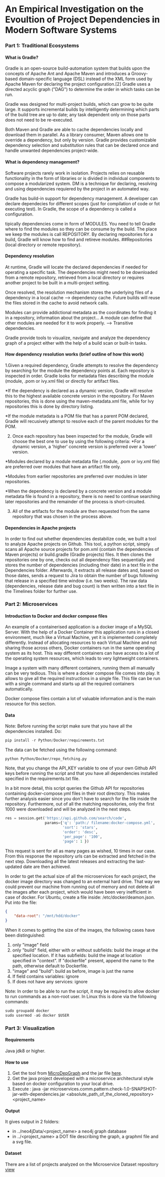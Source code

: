 # An Empirical Investigation on the Evoultion of Project Dependencies in Modern Software Systems

### Part 1: Traditional Ecosystems

#### What is Gradle?

Gradle is an open-source build-automation system that builds upon the concepts of Apache Ant and Apache Maven and introduces a Groovy-based domain-specific language (DSL) instead of the XML form used by Apache Maven for declaring the project configuration.[2] Gradle uses a directed acyclic graph ("DAG") to determine the order in which tasks can be run.

Gradle was designed for multi-project builds, which can grow to be quite large. It supports incremental builds by intelligently determining which parts of the build tree are up to date; any task dependent only on those parts does not need to be re-executed.

Both Maven and Gradle are able to cache dependencies locally and download them in parallel. As a library consumer, Maven allows one to override a dependency, but only by version. Gradle provides customizable dependency selection and substitution rules that can be declared once and handle unwanted dependencies project-wide.

#### What is dependency management?

Software projects rarely work in isolation. Projects relies on reusable functionality in the form of libraries or is divided in individual components to compose a modularized system. DM is a technique for declaring, resolving and using dependencies requiered by the project in an automated way. 

Gradle has build-in support for dependency management. A developer can declare dependecies for different scopes (just for compilation of code or fot executing test). In Gradle, the scope of a dependency is called a configuration.

tipically dependencies come in form of MODULES. You need to tell Gradle where to find the modules so they can be consume by the build. The place we keep the modules is call REPOSITORY. By declaring repositories for a build, Gradle will know how to find and retireve modules. ##Repositories (local directory or remote repository).

#### Dependency resolution 

At runtime, Gradle will locate the declared dependencies if needed for operating a specific task. The dependencies might need to be downloaded from a remote repository, retrieved from a local directory or requires another project to be built in a multi-project setting. 

Once resolved, the resolution mechanism stores the underlying files of a dependency in a local cache --> dependency cache. Future builds will reuse the files stored in the cache to avoid network calls. 

Modules can provide addictional metadata as the coordinates for finding it in a repository, information about the project... A module can define that other modules are needed for it to work properly. --> Transitive dependencies. 

Gradle provide tools to visualize, navigate and analyze the dependency graph of a project either with the help of a build scan or built-in tasks.

#### How dependency resolution works (brief outline of how this work)

1.Given a required dependency, Gradle attempts to resolve the dependency by searching for the module the dependency points at. Each repository is inspected in order. Gradle looks for metadata files describing the module (module, .pom or ivy.xml file) or directly for artifact files. 

  *If the dependency is declared as a dynamic version, Gradle will resolve this to the highest available concrete version in the repository. For Maven repositories, this is done using the maven-metadata.xml file, while for Ivy repositories this is done by directory listing.
  
  *If the module metadata is a POM file that has a parent POM declared, Gradle will recusively attempt to resolve each of the parent modules for the POM.
    
2. Once each repository has been inspected for the module, Gradle will choose the best one to use by using the following criteria: 
  *For a dynamic version, a 'higher' concrete version is preferred over a 'lower' version.
  
  *Modules declared by a module metadata file (.module, .pom or ivy.xml file) are preferred over modules that have an artifact file only.
  
  *Modules from earlier repositories are preferred over modules in later repositories.
  
  *When the dependency is declared by a concrete version and a module metadata file is found in a repository, there is no need to continue searching later repositories and the remainder of the process is short-circuited.

3. All of the artifacts for the module are then requested from the same repository that was chosen in the process above.

#### Dependencies in Apache projects

In order to find out whether dependencies destabilize code, we built a tool to analyze Apache projects on Github.
This tool, a python script, simply scans all Apache source projects for pom.xml (contain the dependencies of Maven projects) or build.gradle (Gradle projects) files.
It then clones the repositories one by one, checks out all dependency files sequentially and stores the number of dependencies (including their date) in a text file in the Dependencies folder.
Afterwards, it extracts all release dates and, based on those dates, sends a request to Jira to obtain the number of bugs following that release in a specified time window (i.e. two weeks).
The raw data (dependencies, release date and bug count) is then written into a text file in the Timelines folder for further use.

### Part 2: Microservices

#### Introduction to Docker and docker compose files

An example of a containerised application is a docker image of a MySQL Server. 
With the help of a Docker Container this application runs in a closed environment, 
much like a Virtual Machine, yet it is implemented completely differently.
Instead of allocating resources to each Virtual Machine and not sharing those across others,
Docker containers run in the same operating system as its host. This way different containers can have access
to a lot of the operating system resources, which leads to very lightweight containers.

Image a system with many different containers, running them all manually can be very tedious. This is where a docker compose file
comes into play. It allows to give all the required instructions in a single file. This file can be run with a single command
and starts up all the required containers automatically. 

Docker compose files contain a lot of valuable information and is the main resource for this section.

#### Data 

Note: Before running the script make sure that you have all the dependencies installed. Do:

```python
pip install -r Python/Docker/requirements.txt
```

The data can be fetched using the following command:

```
python Python/Docker/repo_fetching.py
```

Note, that you change the API_KEY variable to one of your own Github API keys before running the script and that
you have all dependencies installed specified in the requirements.txt file.

In a bit more detail, this script queries the Github API for repositories containing docker-compose.yml files in their
root directory. This makes further analysis easier since you don't have to search for the file inside the repository.
Furthermore, out of all the matching repositories, only the first 1000 were downloaded and will be analyzed in the next
steps. 

```python
res = session.get('https://api.github.com/search/code',
                  params={'q': 'path:/ filename:docker-compose.yml',
                          'sort': 'stars',
                          'order': 'desc',
                          'per_page': '100',
                          'page': 1 })
```

This request is sent for all as many pages as wished, 10 times in our case.
From this response the repository urls can be extracted and fetched in the next step. Downloading all the latest releases and
extracting the last-updated date are then achieved.

In order to get the actual size of all the microservices for each project, the docker image directory was changed to an
external hard drive. That way we could prevent our machine from running out of memory and not delete all the images
after each project, which would have been very inefficient in case of docker. For Ubuntu, create a file inside:
/etc/docker/deamon.json. Put into the file:

```json
{
    "data-root": "/mnt/hdd/docker"
}
```

When it comes to getting the size of the images, the following cases have been distinguished:
1. only "image" field
2. only "build" field, either with or without subfields: build the image at the specified location. 
   If it has subfields: build the image at location specified in "context". If "dockerfile" present, append the name to the path,
   otherwise default to Dockerfile.
3. "image" and "build": build as before, image is just the name
4. If field contains variables: ignore
5. If does not have any services: ignore 

Note: In order to be able to run the script, it may be required to allow docker to run commands as a non-root user. In
Linux this is done via the following commands:

```python
sudo groupadd docker
sudo usermod -aG docker $USER
```

### Part 3: Visualization

#### Requirements

Java jdk8 or higher.

#### How to use

1. Get the tool from [MicroDepGraph](https://github.com/clowee/MicroDepGraph) and the jar file [here](https://wetransfer.com/downloads/2f0d080c8e9d09c814416a1f33d2cf6c20191011064223/3bcf007c7411057b72491349f8fa6c1a20191011064223/75c663).
2. Get the java project developed with a microservice architectural style based on docker configuration to your local drive.
3. Execute : java -jar microservices.comm.pattern.check-1.0-SNAPSHOT-jar-with-dependencies.jar  <absolute_path_of_the_cloned_repository> <project_name>

#### Output

It gives output in 2 folders:

* in ../neo4jData/<project_name> a neo4j graph database
* in ../<project_name> a DOT file describing the graph, a graphml file and a svg file.

#### Dataset

There are a list of projects analyzed on the Microservice Dataset repository [view](https://github.com/clowee/MicroserviceDataset)


